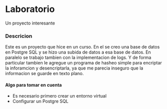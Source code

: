 # Laboratorio
Un proyecto interesante

### Descricion

Este es un proyecto que hice en un curso. En el se creo una base de datos en Postgre SQL y se hizo una subida de datos a esa base de datos.
En paralelo se trabajo tambien con la implementacion de logs.
Y de forma particular tambien le agregue un programa de hasheo simple para encriptar la inforamcion y desencriptarla, ya que me parecia inseguro que la informacion se guarde en texto plano.


#### Algo para tomar en cuenta

- Es necesario primero crear un entorno virtual 
- Configurar un Postgre SQL

